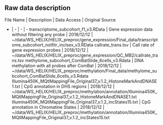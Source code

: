 ## Raw data description

File Name | Description | Data Access | Original Source 
- | - | - | - 
transcriptome_subcohort_f1_v3.RData | Gene expression data without filtering any probe | 2018/12/12 |  ~/data/WS_HELIX/HELIX_preproc/gene_expression/Final_data/transcriptome_subcohort_notfitr_inclsex_v3.RData
callrate_trans.tsv | Call rate of gene expression probes | 2018/12/12 | ~/data/WS_HELIX/HELIX_preproc/gene_expression/QC_MB2/callrate_trans.tsv
methylome_subcohort_ComBatSlide_6cells_v3.Rdata | DNA methylation with all probes after ComBat | 2018/12/12 | ~/data/WS_HELIX/HELIX_preproc/methylation/Final_data/methylome_subcohort_ComBatSlide_6cells_v3.Rdata
Illumina450K_MQtlMappingFile_Original37_v.1.2_HistoneMarkAndDNASE1.txt | CpG annotation in DHS regions  | 2018/12/12 | ~/data/WS_HELIX/HELIX_preproc/methylation/annotation/Illumina450K_MQtlMappingFile_Original37_v.1.2_HistoneMarkAndDNASE1.txt 
Illumina450K_MQtlMappingFile_Original37_v.1.2_incStates15.txt | CpG annotation in Chromatine States | 2018/12/12 | ~/data/WS_HELIX/HELIX_preproc/methylation/annotation/Illumina450K_MQtlMappingFile_Original37_v.1.2_incStates15.txt